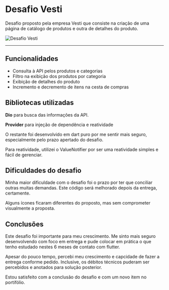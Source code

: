 # Desafio Vesti

Desafio proposto pela empresa Vesti que consiste na criação de uma página de catálogo de produtos e outra de detalhes do produto.

![Desafio Vesti](./apk/desafio_vesti.gif "Desafio Vesti")

---

## Funcionalidades

- Consulta à API pelos produtos e categorias
- Filtro na exibição dos produtos por categoria
- Exibição de detalhes do produto
- Incremento e decremento de itens na cesta de compras

## Bibliotecas utilizadas

**Dio** para busca das informações da API.

**Provider** para injeção de dependência e reatividade

O restante foi desenvolvido em dart puro por me sentir mais seguro, especialmente pelo prazo apertado do desafio.

Para reatividade, utilizei o ValueNotifier por ser uma reatividade simples e fácil de gerenciar.

## Dificuldades do desafio

Minha maior dificuldade com o desafio foi o prazo por ter que conciliar outras muitas demandas. Este código será melhorado depois da entrega, certamente.

Alguns ícones ficaram diferentes do proposto, mas sem comprometer visualmente a proposta.

## Conclusões

Este desafio foi importante para meu crescimento. Me sinto mais seguro desenvolvendo com foco em entrega e pude colocar em prática o que tenho estudado nestes 6 meses de contato com flutter.

Apesar do pouco tempo, percebi meu crescimento e capcidade de fazer a entrega conforme pedido. Inclusive, os débitos técnicos puderam ser percebidos e anotados para solução posterior.

Estou satisfeito com a conclusão do desafio e com um novo item no portifólio.